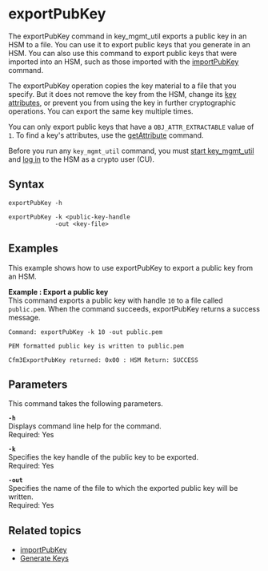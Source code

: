 # exportPubKey<a name="key_mgmt_util-exportPubKey"></a>

The exportPubKey command in key\_mgmt\_util exports a public key in an HSM to a file\. You can use it to export public keys that you generate in an HSM\. You can also use this command to export public keys that were imported into an HSM, such as those imported with the [importPubKey](key_mgmt_util-importPubKey.md) command\.

The exportPubKey operation copies the key material to a file that you specify\. But it does not remove the key from the HSM, change its [key attributes](key-attribute-table.md), or prevent you from using the key in further cryptographic operations\. You can export the same key multiple times\.

You can only export public keys that have a `OBJ_ATTR_EXTRACTABLE` value of `1`\. To find a key's attributes, use the [getAttribute](key_mgmt_util-getAttribute.md) command\.

Before you run any `key_mgmt_util` command, you must [start key\_mgmt\_util](key_mgmt_util-getting-started.md#key_mgmt_util-start) and [log in](key_mgmt_util-getting-started.md#key_mgmt_util-log-in) to the HSM as a crypto user \(CU\)\.

## Syntax<a name="exportPubKey-syntax"></a>

```
exportPubKey -h

exportPubKey -k <public-key-handle
             -out <key-file>
```

## Examples<a name="exportPubKey-examples"></a>

This example shows how to use exportPubKey to export a public key from an HSM\.

**Example : Export a public key**  
This command exports a public key with handle `10` to a file called `public.pem`\. When the command succeeds, exportPubKey returns a success message\.  

```
Command: exportPubKey -k 10 -out public.pem

PEM formatted public key is written to public.pem

Cfm3ExportPubKey returned: 0x00 : HSM Return: SUCCESS
```

## Parameters<a name="exportPubKey-parameters"></a>

This command takes the following parameters\.

**`-h`**  
Displays command line help for the command\.  
Required: Yes

**`-k`**  
Specifies the key handle of the public key to be exported\.  
Required: Yes

**`-out`**  
Specifies the name of the file to which the exported public key will be written\.  
Required: Yes

## Related topics<a name="exportPubKey-seealso"></a>
+ [importPubKey](key_mgmt_util-importPubKey.md)
+ [Generate Keys](using-kmu.md#generate-keys)